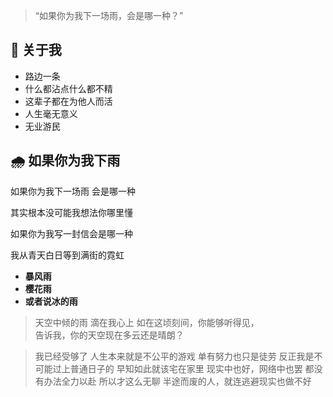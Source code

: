 
> “如果你为我下一场雨，会是哪一种？”  



## 📝 关于我

- 路边一条
- 什么都沾点什么都不精
- 这辈子都在为他人而活
- 人生毫无意义
- 无业游民



## 🌧️ 如果你为我下雨

如果你为我下一场雨 会是哪一种

其实根本没可能我想法你哪里懂

如果你为我写一封信会是哪一种

我从青天白日等到满街的霓虹

- **暴风雨**
- **樱花雨** 
- **或者说冰的雨**


> 天空中倾的雨 滴在我心上
> 如在这顷刻间，你能够听得见，  
> 告诉我，你的天空现在多云还是晴朗？



> 我已经受够了
> 人生本来就是不公平的游戏
> 单有努力也只是徒劳
> 反正我是不可能过上普通日子的
> 早知如此就该宅在家里
> 现实中也好，网络中也罢
> 都没有办法全力以赴 所以才这么无聊
> 半途而废的人，就连逃避现实也做不好


